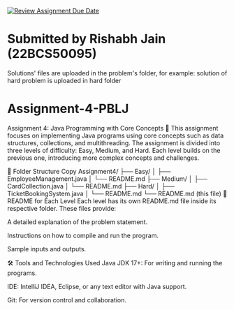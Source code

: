[![Review Assignment Due Date](https://classroom.github.com/assets/deadline-readme-button-22041afd0340ce965d47ae6ef1cefeee28c7c493a6346c4f15d667ab976d596c.svg)](https://classroom.github.com/a/fRqMKV5d)
# Submitted by Rishabh Jain (22BCS50095)

Solutions' files are uploaded in the problem's folder, for example: solution of hard problem is uploaded in hard folder


# Assignment-4-PBLJ
Assignment 4: Java Programming with Core Concepts 🚀
This assignment focuses on implementing Java programs using core concepts such as data structures, collections, and multithreading. The assignment is divided into three levels of difficulty: Easy, Medium, and Hard. Each level builds on the previous one, introducing more complex concepts and challenges.

📂 Folder Structure
Copy
Assignment4/
├── Easy/
│   ├── EmployeeManagement.java
│   └── README.md
├── Medium/
│   ├── CardCollection.java
│   └── README.md
├── Hard/
│   ├── TicketBookingSystem.java
│   └── README.md
└── README.md (this file)
📝 README for Each Level
Each level has its own README.md file inside its respective folder. These files provide:

A detailed explanation of the problem statement.

Instructions on how to compile and run the program.

Sample inputs and outputs.

🛠️ Tools and Technologies Used
Java JDK 17+: For writing and running the programs.

IDE: IntelliJ IDEA, Eclipse, or any text editor with Java support.

Git: For version control and collaboration.


